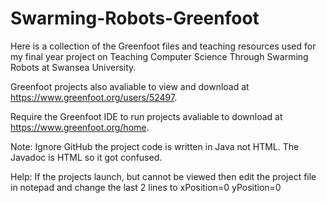 # Swarming-Robots-Greenfoot

Here is a collection of the Greenfoot files and teaching resources used for my final year project on Teaching Computer Science Through Swarming Robots at Swansea University.

Greenfoot projects also avaliable to view and download at https://www.greenfoot.org/users/52497.

Require the Greenfoot IDE to run projects avaliable to download at https://www.greenfoot.org/home.

Note: Ignore GitHub the project code is written in Java not HTML. The Javadoc is HTML so it got confused.

Help: If the projects launch, but cannot be viewed then edit the project file in notepad and change the last 2 lines to
    xPosition=0
    yPosition=0
